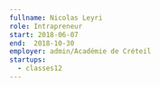 ```yaml
---
fullname: Nicolas Leyri
role: Intrapreneur
start: 2018-06-07
end:  2018-10-30
employer: admin/Académie de Créteil
startups:
  - classes12
---
```

